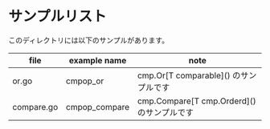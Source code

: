 # サンプルリスト

このディレクトリには以下のサンプルがあります。

| file       | example name  | note                                           |
| ---------- | ------------- | ---------------------------------------------- |
| or.go      | cmpop_or      | cmp.Or\[T comparable\]\(\) のサンプルです      |
| compare.go | cmpop_compare | cmp.Compare\[T cmp.Orderd\]\(\) のサンプルです |
